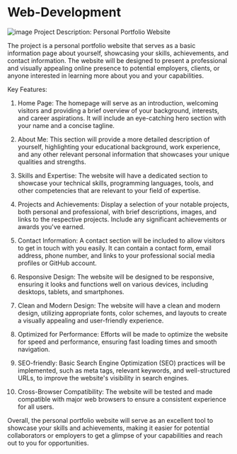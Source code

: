 # Web-Development
![image](https://github.com/Dhruvgoyal999/Web-Development/assets/103526904/82ad4202-b9f6-4f75-8fe3-a4e4390eb8d4)
Project Description: Personal Portfolio Website

The project is a personal portfolio website that serves as a basic information page about yourself, showcasing your skills, achievements, and contact information. The website will be designed to present a professional and visually appealing online presence to potential employers, clients, or anyone interested in learning more about you and your capabilities.

Key Features:

1. Home Page: The homepage will serve as an introduction, welcoming visitors and providing a brief overview of your background, interests, and career aspirations. It will include an eye-catching hero section with your name and a concise tagline.

2. About Me: This section will provide a more detailed description of yourself, highlighting your educational background, work experience, and any other relevant personal information that showcases your unique qualities and strengths.

3. Skills and Expertise: The website will have a dedicated section to showcase your technical skills, programming languages, tools, and other competencies that are relevant to your field of expertise.

4. Projects and Achievements: Display a selection of your notable projects, both personal and professional, with brief descriptions, images, and links to the respective projects. Include any significant achievements or awards you've earned.

5. Contact Information: A contact section will be included to allow visitors to get in touch with you easily. It can contain a contact form, email address, phone number, and links to your professional social media profiles or GitHub account.

6. Responsive Design: The website will be designed to be responsive, ensuring it looks and functions well on various devices, including desktops, tablets, and smartphones.

7. Clean and Modern Design: The website will have a clean and modern design, utilizing appropriate fonts, color schemes, and layouts to create a visually appealing and user-friendly experience.

8. Optimized for Performance: Efforts will be made to optimize the website for speed and performance, ensuring fast loading times and smooth navigation.

9. SEO-friendly: Basic Search Engine Optimization (SEO) practices will be implemented, such as meta tags, relevant keywords, and well-structured URLs, to improve the website's visibility in search engines.

10. Cross-Browser Compatibility: The website will be tested and made compatible with major web browsers to ensure a consistent experience for all users.

Overall, the personal portfolio website will serve as an excellent tool to showcase your skills and achievements, making it easier for potential collaborators or employers to get a glimpse of your capabilities and reach out to you for opportunities.
